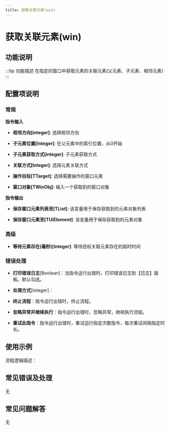 ```yaml
---
title: 获取关联元素(win)
---
```


# 获取关联元素(win)

## 功能说明

:::tip 功能描述
在指定的窗口中获取元素的关联元素(父元素、子元素、相邻元素)
:::

## 配置项说明

### 常规

**指令输入**

- **相邻方向[integer]**: 选择相邻方向

- **子元素位置[Integer]**: 在父元素中的索引位置，从0开始

- **子元素获取方式[integer]**: 子元素获取方式

- **关联方式[Integer]**: 选择元素关联方式

- **操作目标[TTarget]**: 选择需要操作的窗口元素

- **窗口对象[TWinObj]**: 输入一个获取到的窗口对象


**指令输出**

- **保存窗口元素列表至[TList<TUiElement>]**: 该变量用于保存获取到的元素对象列表

- **保存窗口元素至[TUiElement]**: 该变量用于保存获取到的元素对象

### 高级

- **等待元素存在(毫秒)[Integer]**: 等待目标关联元素存在的超时时间

### 错误处理

- **打印错误日志**[Boolean]：当指令运行出错时，打印错误日志到【日志】面板。默认勾选。

- **处理方式**[Integer]：

 - **终止流程**：指令运行出错时，终止流程。

 - **忽略异常并继续执行**：指令运行出错时，忽略异常，继续执行流程。

 - **重试此指令**：指令运行出错时，重试运行指定次数指令，每次重试间隔指定时长。

## 使用示例

流程逻辑描述：

## 常见错误及处理

无

## 常见问题解答

无

